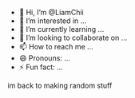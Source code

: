 - 👋 Hi, I’m @LiamChii
- 👀 I’m interested in ...
- 🌱 I’m currently learning ...
- 💞️ I’m looking to collaborate on ...
- 📫 How to reach me ...
- 😄 Pronouns: ...
- ⚡ Fun fact: ...

<!---
LiamChii/LiamChii is a ✨ special ✨ repository because its `README.md` (this file) appears on your GitHub profile.
You can click the Preview link to take a look at your changes.
--->
im back to making random stuff
